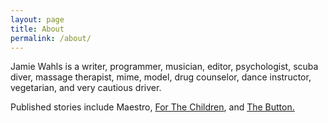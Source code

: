 ```yaml
---
layout: page
title: About
permalink: /about/
---
```


Jamie Wahls is a writer, programmer, musician, editor, psychologist, scuba diver, massage therapist, mime, model, drug counselor, dance instructor, vegetarian, and very cautious driver.

Published stories include Maestro, [For The Children](http://mothershipzeta.org/), and [The Button.](http://www.sciphijournal.com/the-button-by-jamie-wahls/)
